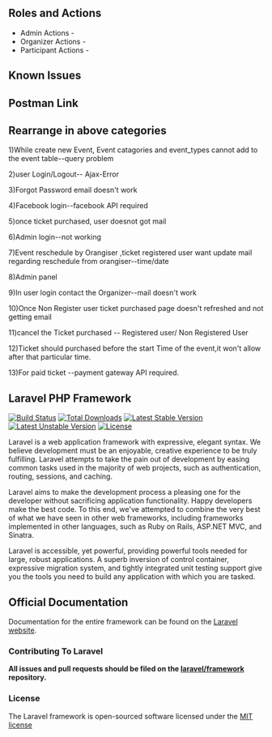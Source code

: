 ## Roles and Actions ## 
* Admin
  Actions -
* Organizer
  Actions -
* Participant
  Actions -

## Known Issues ##

## Postman Link ##



## Rearrange in above categories ##
1)While create new Event, Event catagories and event_types cannot add to the event table--query problem

2)user Login/Logout-- Ajax-Error

3)Forgot Password email doesn't work

4)Facebook login--facebook API required 

5)once ticket purchased, user doesnot got mail

6)Admin login--not working

7)Event reschedule by Orangiser ,ticket registered user want update mail regarding reschedule from orangiser--time/date

8)Admin panel

9)In user login contact the Organizer--mail doesn't work

10)Once Non Register user ticket purchased page doesn't refreshed and not getting email 

11)cancel the Ticket purchased -- Registered user/ Non Registered User

12)Ticket should purchased before the start Time of the event,it won't allow after that particular time.

13)For paid ticket --payment gateway API required.





## Laravel PHP Framework

[![Build Status](https://travis-ci.org/laravel/framework.svg)](https://travis-ci.org/laravel/framework)
[![Total Downloads](https://poser.pugx.org/laravel/framework/downloads.svg)](https://packagist.org/packages/laravel/framework)
[![Latest Stable Version](https://poser.pugx.org/laravel/framework/v/stable.svg)](https://packagist.org/packages/laravel/framework)
[![Latest Unstable Version](https://poser.pugx.org/laravel/framework/v/unstable.svg)](https://packagist.org/packages/laravel/framework)
[![License](https://poser.pugx.org/laravel/framework/license.svg)](https://packagist.org/packages/laravel/framework)

Laravel is a web application framework with expressive, elegant syntax. We believe development must be an enjoyable, creative experience to be truly fulfilling. Laravel attempts to take the pain out of development by easing common tasks used in the majority of web projects, such as authentication, routing, sessions, and caching.

Laravel aims to make the development process a pleasing one for the developer without sacrificing application functionality. Happy developers make the best code. To this end, we've attempted to combine the very best of what we have seen in other web frameworks, including frameworks implemented in other languages, such as Ruby on Rails, ASP.NET MVC, and Sinatra.

Laravel is accessible, yet powerful, providing powerful tools needed for large, robust applications. A superb inversion of control container, expressive migration system, and tightly integrated unit testing support give you the tools you need to build any application with which you are tasked.

## Official Documentation

Documentation for the entire framework can be found on the [Laravel website](http://laravel.com/docs).

### Contributing To Laravel

**All issues and pull requests should be filed on the [laravel/framework](http://github.com/laravel/framework) repository.**

### License

The Laravel framework is open-sourced software licensed under the [MIT license](http://opensource.org/licenses/MIT)